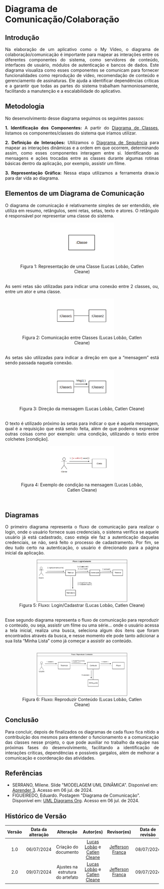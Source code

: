 # Diagrama de Comunicação/Colaboração

## Introdução

<div style="text-align: justify;">
    Na elaboração de um aplicativo como o My Vídeo, o diagrama de colaboração/comunicação é importante para mapear as interações entre os diferentes componentes do sistema, como servidores de conteúdo, interfaces de usuário, módulos de autenticação e bancos de dados. Este diagrama visualiza como esses componentes se comunicam para fornecer funcionalidades como reprodução de vídeo, recomendação de conteúdo e gerenciamento de assinaturas. Ele ajuda a identificar dependências críticas e a garantir que todas as partes do sistema trabalham harmoniosamente, facilitando a manutenção e a escalabilidade do aplicativo.
</div>

## Metodologia

<div style="text-align: justify;">

No desenvolvimento desse diagrama seguimos os seguintes passos:

**1. Identificação dos Componentes:** A partir do [Diagrama de Classes](/docs/Modelagem/2.1.1.1.DiagramadeClasses.md), listamos os componentes/classes do sistema que iríamos utilizar.

**2. Definição de Interações:** Utilizamos o [Diagrama de Sequência](/docs/Modelagem/2.1.2.1.DiagramadeSequencia.md) para mapear as interações dinâmicas e a ordem em que ocorrem, determinando assim, como esses componentes interagem entre si. Identificando as mensagens e ações trocadas entre as classes durante algumas rotinas básicas dentro da aplicação, por exemplo, assistir um filme.

**3. Representação Gráfica:** Nessa etapa utilizamos a ferramenta draw.io para dar vida ao diagrama.

</div>

## Elementos de um Diagrama de Comunicação

<div style="text-align: justify;">
    O diagrama de comunicação é relativamente simples de ser entendido, ele utiliza em resumo, retângulos, semi retas, setas, texto e atores. O retângulo é responsável por representar uma classe do sistema.
</div>
<div style="text-align: center;">
  <figure>
    <img src="https://github.com/UnBArqDsw2024-1/2024.1_G4_My_Video/blob/main/docs/assets/img/modelagem/diagramaComunicacao/classe_com.png?raw=true" width="50%">
    <figcaption>Figura 1: Representação de uma Classe (Lucas Lobão, Catlen Cleane)</figcaption>
  </figure>
</div>

</br>

<div style="text-align: justify;">
    As semi retas são utilizadas para indicar uma conexão entre 2 classes, ou, entre um ator e uma classe.
</div>
<div style="text-align: center;">
  <figure>
    <img src="https://github.com/UnBArqDsw2024-1/2024.1_G4_My_Video/blob/main/docs/assets/img/modelagem/diagramaComunicacao/Comun_class.png?raw=true" width="50%">
    <figcaption>Figura 2: Comunicação entre Classes (Lucas Lobão, Catlen Cleane)</figcaption>
  </figure>
</div>

</br>

<div style="text-align: justify;">
    As setas são utilizadas para indicar a direção em que a “mensagem” está sendo passada naquela conexão.
</div>
<div style="text-align: center;">
  <figure>
    <img src="https://github.com/UnBArqDsw2024-1/2024.1_G4_My_Video/blob/main/docs/assets/img/modelagem/diagramaComunicacao/class_msg.png?raw=true" alt="Diagrama de Comunicação 1" width="50%">
    <figcaption>Figura 3: Direção da mensagem (Lucas Lobão, Catlen Cleane)</figcaption>
  </figure>
</div>

</br>

<div style="text-align: justify;">
    O texto é utilizado próximo às setas para indicar o que é aquela mensagem, qual é a requisição que está sendo feita, além de que podemos expressar outras coisas como por exemplo: uma condição, utilizando o texto entre colchetes [condição].
</div>
<div style="text-align: center;">
  <figure>
    <img src="https://github.com/UnBArqDsw2024-1/2024.1_G4_My_Video/blob/main/docs/assets/img/modelagem/diagramaComunicacao/class_cond.png?raw=true" alt="Diagrama de Comunicação 1" width="50%">
    <figcaption>Figura 4: Exemplo de condição na mensagem (Lucas Lobão, Catlen Cleane)</figcaption>
  </figure>
</div>

</br>

## Diagramas
<div style="text-align: justify;">
O primeiro diagrama representa o fluxo de comunicação para realizar o login, onde o usuário fornece suas credenciais, o sistema verifica se aquele usuário já está cadastrado, caso esteja ele faz a autenticação daquelas credenciais, se não, será feito o processo de cadastramento. Por fim, se deu tudo certo na autenticação, o usuário é direcionado para a página inicial da aplicação.
</div>
<div style="text-align: center;">
  <figure>
    <img src="https://github.com/UnBArqDsw2024-1/2024.1_G4_My_Video/blob/main/docs/assets/img/modelagem/diagramaComunicacao/Diagrama_Comunica%C3%A7%C3%A3o.jpg?raw=true" alt="Diagrama de Comunicação 1" width="70%">
    <figcaption>Figura 5: Fluxo: Login/Cadastrar (Lucas Lobão, Catlen Cleane)</figcaption>
  </figure>
</div>
</br>
<div style="text-align: justify;">
Esse segundo diagrama representa o fluxo de comunicação para reproduzir o conteúdo, ou seja, assistir um filme ou uma série… onde o usuário acessa a tela inicial, realiza uma busca, seleciona algum dos itens que foram encontrados através da busca, e nesse momento ele pode tanto adicionar a sua lista “Minha Lista” como já começar a assistir ao conteúdo.
</div>
</br>
<div style="text-align: center;">
  <figure>
    <img src="https://github.com/UnBArqDsw2024-1/2024.1_G4_My_Video/blob/main/docs/assets/img/modelagem/diagramaComunicacao/Diagram_Comunic_Assistir.drawio.png?raw=true" alt="Diagrama de Comunicação 1" width="70%">
    <figcaption>Figura 6: Fluxo: Reproduzir Conteúdo (Lucas Lobão, Catlen Cleane)</figcaption>
  </figure>
</div>

## Conclusão

<div style="text-align: justify;">
Para concluir, depois de finalizados os diagramas de cada fluxo fica nítido a contribuição dos mesmos para entender o funcionamento e a comunicação das classes nesse projeto, o que pode auxiliar no trabalho da equipe nas próximas fases do desenvolvimento, facilitando a identificação de interações críticas, dependências e possíveis gargalos, além de melhorar a comunicação e coordenação das atividades.
</div>

## Referências

- SERRANO, Milene. Slide "MODELAGEM UML DINÂMICA". Disponível em: [Aprender 3](https://aprender3.unb.br/pluginfile.php/2790248/mod_label/intro/Arquitetura%20e%20Desenho%20de%20Software%20-%20Aula%20Modelagem%20UML%20Din%C3%A2mica%20-%20Profa.%20Milene.pdf). Acesso em 06 jul. de 2024. </br>
- FIGUEIREDO, Eduardo. Postagem "Diagrama de Comunicação". Disponível em: [UML Diagrams Org](https://homepages.dcc.ufmg.br/~figueiredo/disciplinas/aulas/uml-diagrama-comunicacao_v01.pdf). Acesso em 06 jul. de 2024. </br>

## Histórico de Versão

| Versão | Data da alteração |      Alteração       |                                           Autor(es)                                           |                  Revisor(es)                  | Data de revisão |
| :----: | :---------------: | :------------------: | :-------------------------------------------------------------------------------------------: | :-------------------------------------------: | :-------------: |
|  1.0   |    06/07/2024     | Criação do documento | [Lucas Lobão](https://github.com/lucaslobao-18) e [Catlen Cleane](https://github.com/catlenc) | [Jefferson França](https://github.com/Frans6) |   08/07/2024    |
|  2.0   |    09/07/2024     | Ajustes na estrutura do artefato | [Lucas Lobão](https://github.com/lucaslobao-18) e [Catlen Cleane](https://github.com/catlenc) | [Jefferson França](https://github.com/Frans6) |   09/07/2024    |